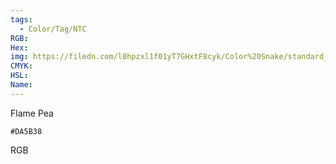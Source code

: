 ```yaml
---
tags:
  - Color/Tag/NTC
RGB:
Hex:
img: https://filedn.com/l0hpzxl1f01yT7GHxtF8cyk/Color%20Snake/standard_csv_to_svg/DA5B38.svg
CMYK:
HSL:
Name:
---
```

Flame Pea
```palette
#DA5B38
```
RGB
